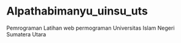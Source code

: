 # Alpathabimanyu_uinsu_uts
Pemrograman Latihan web permograman Universitas Islam Negeri Sumatera Utara
